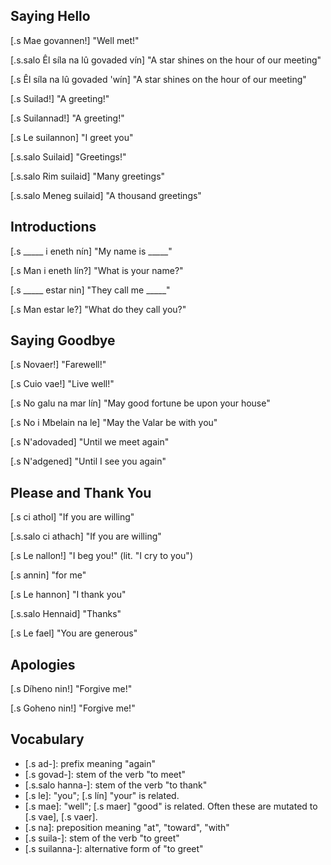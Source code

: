 ## Saying Hello

[.s Mae govannen!] "Well met!"

[.s.salo Êl síla na lû govaded vín] "A star shines on the hour of our meeting"

[.s Êl síla na lû govaded 'wín] "A star shines on the hour of our meeting"

[.s Suilad!] "A greeting!"

[.s Suilannad!] "A greeting!"

[.s Le suilannon] "I greet you"

[.s.salo Suilaid] "Greetings!"

[.s.salo Rim suilaid] "Many greetings"

[.s.salo Meneg suilaid] "A thousand greetings"

## Introductions

[.s _____ i eneth nín] "My name is _____"

[.s Man i eneth lín?] "What is your name?"

[.s _____ estar nin] "They call me _____"

[.s Man estar le?] "What do they call you?"

## Saying Goodbye

[.s Novaer!] "Farewell!"

[.s Cuio vae!] "Live well!"

[.s No galu na mar lín] "May good fortune be upon your house"

[.s No i Mbelain na le] "May the Valar be with you"

[.s N'adovaded] "Until we meet again"

[.s N'adgened] "Until I see you again"

## Please and Thank You

[.s ci athol] "If you are willing"

[.s.salo ci athach] "If you are willing"

[.s Le nallon!] "I beg you!" (lit. "I cry to you")

[.s annin] "for me"

[.s Le hannon] "I thank you"

[.s.salo Hennaid] "Thanks"

[.s Le fael] "You are generous"

## Apologies

[.s Díheno nin!] "Forgive me!"

[.s Goheno nin!] "Forgive me!"

## Vocabulary

- [.s ad-]: prefix meaning "again"
- [.s govad-]: stem of the verb "to meet"
- [.s.salo hanna-]: stem of the verb "to thank"
- [.s le]: "you"; [.s lín] "your" is related.
- [.s mae]: "well"; [.s maer] "good" is related. Often these
  are mutated to [.s vae], [.s vaer].
- [.s na]: preposition meaning "at", "toward", "with"
- [.s suila-]: stem of the verb "to greet"
- [.s suilanna-]: alternative form of "to greet"
